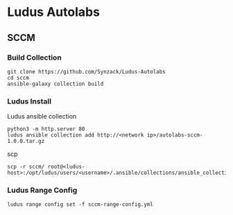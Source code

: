 # Ludus Autolabs
## SCCM
### Build Collection
```
git clone https://github.com/Synzack/Ludus-Autolabs
cd sccm
ansible-galaxy collection build
```
### Ludus Install
Ludus ansible collection
```
python3 -m http.server 80
ludus ansible collection add http://<network ip>/autolabs-sccm-1.0.0.tar.gz
```

scp
```
scp -r sccm/ root@<ludus-host>:/opt/ludus/users/<username>/.ansible/collections/ansible_collections/autolabs/
```
### Ludus Range Config
```
ludus range config set -f sccm-range-config.yml
```
